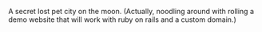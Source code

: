 A secret lost pet city on the moon. (Actually, noodling around with rolling a demo website that will work with ruby on rails and a custom domain.)